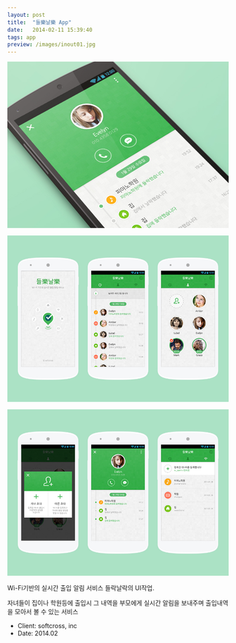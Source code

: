 ```yaml
---
layout: post
title:  "들樂날樂 App"
date:   2014-02-11 15:39:40
tags: app
preview: /images/inout01.jpg
---
```


![Picture 1](/images/inout01.jpg)

![Picture 2](/images/inout02.jpg)

![Picture 3](/images/inout03.jpg)

Wi-Fi기반의 실시간 출입 알림 서비스 들락날락의 UI작업.

자녀들이 집이나 학원등에 출입시 그 내역을 부모에게 실시간 알림을 보내주며 출입내역을 모아서 볼 수 있는 서비스

- Client: softcross, inc
- Date: 2014.02